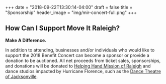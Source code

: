 +++
date = "2018-09-22T13:30:14-04:00"
draft = false
title = "Sponsorship"
header_image = "img/mir-concert-full.png"
+++
## How Can I Support Move It Raleigh?

**Make A Difference.**

In addition to attending, businesses and/or individuals who would like to support the 2018 Benefit Concert can become a sponsor or provide a donation to be auctioned. All net proceeds from ticket sales, sponsorships, and donations will be donated to [Helping Hand Mission of Raleigh](http://helpinghandmission.org/) and dance studios impacted by Hurricane Florence, such as the [Dance Theatre of Jacksonville](http://dancetheatreofjacksonville.com/).